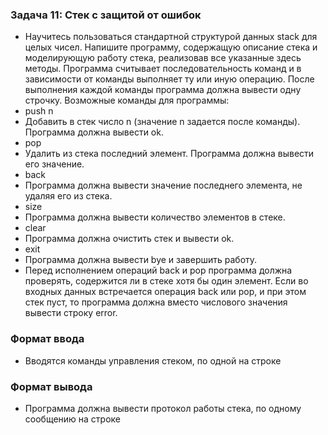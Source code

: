 ### Задача 11: Стек с защитой от ошибок

* Научитесь пользоваться стандартной структурой данных stack для целых чисел. Напишите программу, содержащую описание стека и моделирующую работу стека, реализовав все указанные здесь методы. Программа считывает последовательность команд и в зависимости от команды выполняет ту или иную операцию. После выполнения каждой команды программа должна вывести одну строчку. Возможные команды для программы:
* push n
* Добавить в стек число n (значение n задается после команды). Программа должна вывести ok.
* pop
* Удалить из стека последний элемент. Программа должна вывести его значение.
* back
* Программа должна вывести значение последнего элемента, не удаляя его из стека.
* size
* Программа должна вывести количество элементов в стеке.
* clear
* Программа должна очистить стек и вывести ok.
* exit
* Программа должна вывести bye и завершить работу.
* Перед исполнением операций back и pop программа должна проверять, содержится ли в стеке хотя бы один элемент. Если во входных данных встречается операция back или pop, и при этом стек пуст, то программа должна вместо числового значения вывести строку error.

### Формат ввода
* Вводятся команды управления стеком, по одной на строке

### Формат вывода
* Программа должна вывести протокол работы стека, по одному сообщению на строке